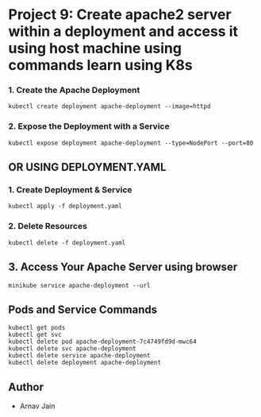 # Project 9: Create apache2 server within a deployment and access it using host machine using commands learn using K8s

### 1. Create the Apache Deployment
```
kubectl create deployment apache-deployment --image=httpd
```

### 2. Expose the Deployment with a Service
```
kubectl expose deployment apache-deployment --type=NodePort --port=80
```

## OR USING DEPLOYMENT.YAML

###  1. Create Deployment & Service
```
kubectl apply -f deployment.yaml
```

###  2. Delete Resources
```
kubectl delete -f deployment.yaml
```


## 3. Access Your Apache Server using browser
```
minikube service apache-deployment --url
```

## Pods and Service Commands
```
kubectl get pods
kubectl get svc
kubectl delete pod apache-deployment-7c4749fd9d-mwc64
kubectl delete svc apache-deployment
kubectl delete service apache-deployment
kubectl delete deployment apache-deployment
```

## Author
- Arnav Jain

